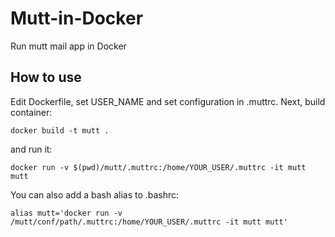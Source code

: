# Mutt-in-Docker

Run mutt mail app in Docker

## How to use

Edit Dockerfile, set USER_NAME and set configuration in .muttrc.
Next, build container:

```
docker build -t mutt .
```

and run it:


```
docker run -v $(pwd)/mutt/.muttrc:/home/YOUR_USER/.muttrc -it mutt mutt
```

You can also add a bash alias to .bashrc:

```
alias mutt='docker run -v /mutt/conf/path/.muttrc:/home/YOUR_USER/.muttrc -it mutt mutt'
```
